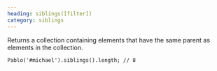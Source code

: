 ```yaml
--- 
heading: siblings([filter])
category: siblings
---
```


Returns a collection containing elements that have the same parent as elements in the collection.

    Pablo('#michael').siblings().length; // 8